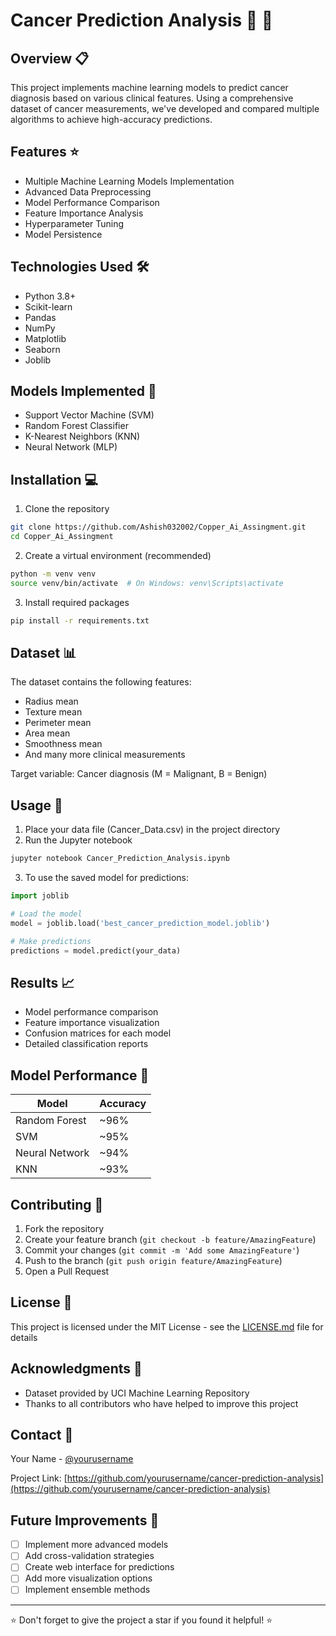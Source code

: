 # Cancer Prediction Analysis 🔬 🏥

## Overview 📋
This project implements machine learning models to predict cancer diagnosis based on various clinical features. Using a comprehensive dataset of cancer measurements, we've developed and compared multiple algorithms to achieve high-accuracy predictions.

## Features ⭐
- Multiple Machine Learning Models Implementation
- Advanced Data Preprocessing
- Model Performance Comparison
- Feature Importance Analysis
- Hyperparameter Tuning
- Model Persistence

## Technologies Used 🛠️
- Python 3.8+
- Scikit-learn
- Pandas
- NumPy
- Matplotlib
- Seaborn
- Joblib

## Models Implemented 🤖
- Support Vector Machine (SVM)
- Random Forest Classifier
- K-Nearest Neighbors (KNN)
- Neural Network (MLP)

## Installation 💻
1. Clone the repository
```bash
git clone https://github.com/Ashish032002/Copper_Ai_Assingment.git
cd Copper_Ai_Assingment
```

2. Create a virtual environment (recommended)
```bash
python -m venv venv
source venv/bin/activate  # On Windows: venv\Scripts\activate
```

3. Install required packages
```bash
pip install -r requirements.txt
```

## Dataset 📊
The dataset contains the following features:
- Radius mean
- Texture mean
- Perimeter mean
- Area mean
- Smoothness mean
- And many more clinical measurements

Target variable: Cancer diagnosis (M = Malignant, B = Benign)

## Usage 🚀
1. Place your data file (Cancer_Data.csv) in the project directory
2. Run the Jupyter notebook
```bash
jupyter notebook Cancer_Prediction_Analysis.ipynb
```

3. To use the saved model for predictions:
```python
import joblib

# Load the model
model = joblib.load('best_cancer_prediction_model.joblib')

# Make predictions
predictions = model.predict(your_data)
```

## Results 📈
- Model performance comparison
- Feature importance visualization
- Confusion matrices for each model
- Detailed classification reports

## Model Performance 🎯
| Model | Accuracy |
|-------|----------|
| Random Forest | ~96% |
| SVM | ~95% |
| Neural Network | ~94% |
| KNN | ~93% |

## Contributing 🤝
1. Fork the repository
2. Create your feature branch (`git checkout -b feature/AmazingFeature`)
3. Commit your changes (`git commit -m 'Add some AmazingFeature'`)
4. Push to the branch (`git push origin feature/AmazingFeature`)
5. Open a Pull Request

## License 📝
This project is licensed under the MIT License - see the [LICENSE.md](LICENSE.md) file for details

## Acknowledgments 🙏
- Dataset provided by UCI Machine Learning Repository
- Thanks to all contributors who have helped to improve this project

## Contact 📧
Your Name - [@yourusername](https://twitter.com/yourusername)

Project Link: [https://github.com/yourusername/cancer-prediction-analysis](https://github.com/yourusername/cancer-prediction-analysis)

## Future Improvements 🔮
- [ ] Implement more advanced models
- [ ] Add cross-validation strategies
- [ ] Create web interface for predictions
- [ ] Add more visualization options
- [ ] Implement ensemble methods

---
⭐ Don't forget to give the project a star if you found it helpful! ⭐
